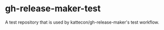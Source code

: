 # gh-release-maker-test
A test repository that is used by kattecon/gh-release-maker's test workflow.
